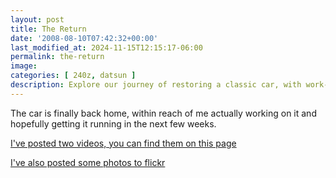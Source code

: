 ```yaml
---
layout: post
title: The Return
date: '2008-08-10T07:42:32+00:00'
last_modified_at: 2024-11-15T12:15:17-06:00
permalink: the-return
image: 
categories: [ 240z, datsun ]
description: Explore our journey of restoring a classic car, with work-in-progress updates, photos, and videos.
---
```


The car is finally back home, within reach of me actually working on it and hopefully getting it running in the next few weeks.

[I've posted two videos, you can find them on this page](/project240z-videos-she-s-back)

[I've also posted some photos to flickr](https://www.flickr.com/photos/chammond/sets/72157594465585463/)



